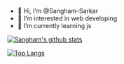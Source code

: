 - 👋 Hi, I’m @Sangham-Sarkar
- 👀 I’m interested in web developing
- 🌱 I’m currently learning js

[![Sangham's github stats](https://github-readme-stats.vercel.app/api?username=Sangham-Sarkar&count_private=true&show_icons=true&theme=radical&hide_rank=false)](https://github.com/Sangham-Sarkar/github-readme-stats)
<br>


[![Top Langs](https://github-readme-stats.vercel.app/api/top-langs/?username=Sangham-Sarkar&theme=radical)](https://github.com/Sangham-Sarkar/github-readme-stats)
